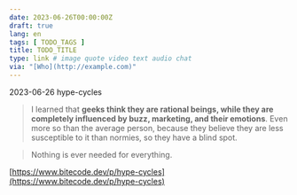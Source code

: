 ```yaml
---
date: 2023-06-26T00:00:00Z
draft: true
lang: en
tags: [ TODO_TAGS ]
title: TODO_TITLE
type: link # image quote video text audio chat
via: "[Who](http://example.com)"
---
```



2023-06-26 hype-cycles

 
> I learned that **geeks think they are rational beings, while they are completely influenced by buzz, marketing, and their emotions**. Even more so than the average person, because they believe they are less susceptible to it than normies, so they have a blind spot.

> Nothing is ever needed for everything.

[https://www.bitecode.dev/p/hype-cycles](https://www.bitecode.dev/p/hype-cycles)

